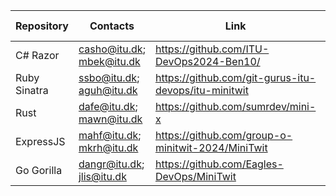| Repository | Contacts | Link | Contacted | Responed With | Team Responsible | Names |
|------------|----------|-------|---------| --------------- | ---------- | ---------- |
| C# Razor | casho@itu.dk; mbek@itu.dk | https://github.com/ITU-DevOps2024-Ben10/ | No |  | Simon |
| Ruby Sinatra  | ssbo@itu.dk; aguh@itu.dk | https://github.com/git-gurus-itu-devops/itu-minitwit | No  |  | Eduardo |
| Rust | dafe@itu.dk; mawn@itu.dk | https://github.com/sumrdev/mini-x | No |  | Eduardo |
| ExpressJS | mahf@itu.dk; mkrh@itu.dk | https://github.com/group-o-minitwit-2024/MiniTwit | No |  | Gustav | Marius, Mads |
| Go Gorilla | dangr@itu.dk; jlis@itu.dk | https://github.com/Eagles-DevOps/MiniTwit | No |  | Gustav | Daniel, Jan | 
